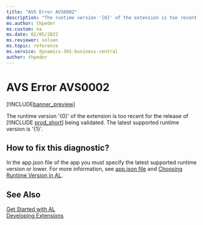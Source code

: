 ```yaml
---
title: "AVS Error AVS0002"
description: "The runtime version '{0}' of the extension is too recent for the release of Business Central being validated. The latest supported runtime version is '{1}'."
ms.author: thpeder
ms.custom: na
ms.date: 02/05/2022
ms.reviewer: solsen
ms.topic: reference
ms.service: dynamics-365-business-central
author: thpeder
---
```


# AVS Error AVS0002

[!INCLUDE[banner_preview](../includes/banner_preview.md)]

The runtime version '{0}' of the extension is too recent for the release of [!INCLUDE [prod_short](../includes/prod_short.md)] being validated. The latest supported runtime version is '{1}'.

## How to fix this diagnostic?

In the app.json file of the app you must specify the latest supported runtime version or lower. For more information, see [app.json file](../devenv-json-files.md#appjson-file) and [Choosing Runtime Version in AL](../devenv-choosing-runtime.md).

## See Also

[Get Started with AL](../devenv-get-started.md)  
[Developing Extensions](../devenv-dev-overview.md)  

